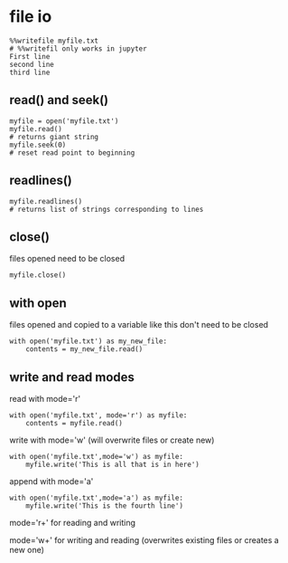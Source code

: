 # file io

```
%%writefile myfile.txt
# %%writefil only works in jupyter
First line
second line
third line
```

## read() and seek()

```
myfile = open('myfile.txt')
myfile.read()
# returns giant string
myfile.seek(0)
# reset read point to beginning
```

## readlines()

```
myfile.readlines()
# returns list of strings corresponding to lines
```

## close()

files opened need to be closed
```
myfile.close()
```

## with open

files opened and copied to a variable like this don't need to be closed
```
with open('myfile.txt') as my_new_file:
	contents = my_new_file.read()
```

## write and read modes

read with mode='r'
```
with open('myfile.txt', mode='r') as myfile:
	contents = myfile.read()
```

write with mode='w' (will overwrite files or create new)
```
with open('myfile.txt',mode='w') as myfile:
	myfile.write('This is all that is in here')
```

append with mode='a'
```
with open('myfile.txt',mode='a') as myfile:
	myfile.write('This is the fourth line')
```

mode='r+' for reading and writing

mode='w+' for writing and reading (overwrites existing files or creates a new one)